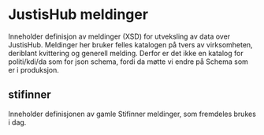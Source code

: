 # JustisHub meldinger
Inneholder definisjon av meldinger (XSD) for utveksling av data over JustisHub.
Meldinger her bruker felles katalogen på tvers av virksomheten, deriblant kvittering og generell melding.
Derfor er det ikke en katalog for politi/kdi/da som for json schema, fordi da møtte vi endre på Schema som er i produksjon.


## stifinner
Inneholder definisjonen av gamle Stifinner meldinger, som fremdeles brukes i dag.
